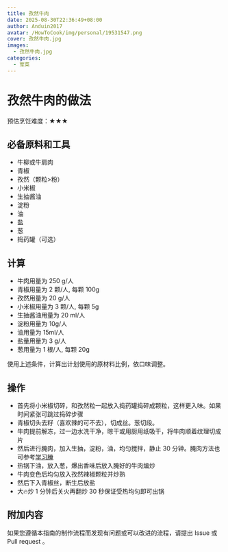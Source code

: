```yaml
---
title: 孜然牛肉
date: 2025-08-30T22:36:49+08:00
author: Anduin2017
avatar: /HowToCook/img/personal/19531547.png
cover: 孜然牛肉.jpg
images:
  - 孜然牛肉.jpg
categories:
  - 荤菜
---
```


# 孜然牛肉的做法

预估烹饪难度：★★★

## 必备原料和工具

* 牛柳或牛肩肉
* 青椒
* 孜然（颗粒>粉）
* 小米椒
* 生抽酱油
* 淀粉
* 油
* 盐
* 葱
* 捣药罐（可选）

## 计算

* 牛肉用量为 250 g/人
* 青椒用量为 2 颗/人, 每颗 100g
* 孜然用量为 20 g/人
* 小米椒用量为 3 颗/人, 每颗 5g
* 生抽酱油用量为 20 ml/人
* 淀粉用量为 10g/人
* 油用量为 15ml/人
* 盐量用量为 3 g/人
* 葱用量为 1 根/人, 每颗 20g

使用上述条件，计算出计划使用的原材料比例，依口味调整。

## 操作

* 首先将小米椒切碎，和孜然粒一起放入捣药罐捣碎成颗粒，这样更入味。如果时间紧张可跳过捣碎步骤
* 青椒切头去籽（喜欢辣的可不去），切成丝。葱切段。
* 牛肉提前解冻，过一边水洗干净，晾干或用厨用纸吸干，将牛肉顺着纹理切成片
* 然后进行腌肉，加入生抽，淀粉，油，均匀搅拌，静止 30 分钟。腌肉方法也可参考[学习腌](../../tips/learn/学习腌.md)
* 热锅下油，放入葱，爆出香味后放入腌好的牛肉煸炒
* 牛肉变色后均匀放入孜然辣椒颗粒并炒熟
* 然后下入青椒丝，断生后放盐
* 大🔥炒 1 分钟后关火再翻炒 30 秒保证受热均匀即可出锅

## 附加内容

如果您遵循本指南的制作流程而发现有问题或可以改进的流程，请提出 Issue 或 Pull request 。
